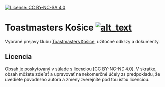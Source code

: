 [![License: CC BY-NC-SA 4.0](https://img.shields.io/badge/License-CC%20BY--NC--SA%204.0-lightgrey.svg)](https://creativecommons.org/licenses/by-nc-sa/4.0/)

# Toastmasters Košice [![alt_text][fb_icon]][fb_page]
Vybrané prejavy klubu [Toastmasters Košice][tm-kosice-website], užitočné odkazy a dokumenty.

## Licencia
Obsah je poskytovaný v súlade s licenciou [CC BY-NC-ND 4.0]. V skratke, obsah môžete zdieľať a upravovať na nekomerčné účely za predpokladu, že uvediete pôvodného autora a zmeny zverejníte pod tou istou licenciou.

[//]: # (Used references)
[tm-kosice-website]: http://toastmasterskosice.eu/
[fb_icon]: http://i.imgur.com/fep1WsG.png (Facebook klubu Toastmasters Košice)
[fb_page]: https://www.facebook.com/toastmasters.kosice/
[cc-by-nc-sa]: https://creativecommons.org/licenses/by-nc-sa/4.0/

